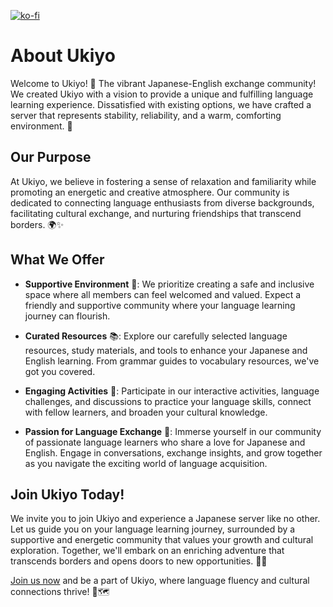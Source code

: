 [![ko-fi](https://ko-fi.com/img/githubbutton_sm.svg)](https://ko-fi.com/G2G0BGCE4)

# About Ukiyo

Welcome to Ukiyo! 🌸 The vibrant Japanese-English exchange community! We created Ukiyo with a vision to provide a unique and fulfilling language learning experience. Dissatisfied with existing options, we have crafted a server that represents stability, reliability, and a warm, comforting environment. 🌟

## Our Purpose

At Ukiyo, we believe in fostering a sense of relaxation and familiarity while promoting an energetic and creative atmosphere. Our community is dedicated to connecting language enthusiasts from diverse backgrounds, facilitating cultural exchange, and nurturing friendships that transcend borders. 🌍✨

## What We Offer

- **Supportive Environment** 🤝: We prioritize creating a safe and inclusive space where all members can feel welcomed and valued. Expect a friendly and supportive community where your language learning journey can flourish.

- **Curated Resources** 📚: Explore our carefully selected language resources, study materials, and tools to enhance your Japanese and English learning. From grammar guides to vocabulary resources, we've got you covered.

- **Engaging Activities** 🎉: Participate in our interactive activities, language challenges, and discussions to practice your language skills, connect with fellow learners, and broaden your cultural knowledge.

- **Passion for Language Exchange** 💬: Immerse yourself in our community of passionate language learners who share a love for Japanese and English. Engage in conversations, exchange insights, and grow together as you navigate the exciting world of language acquisition.

## Join Ukiyo Today!

We invite you to join Ukiyo and experience a Japanese server like no other. Let us guide you on your language learning journey, surrounded by a supportive and energetic community that values your growth and cultural exploration. Together, we'll embark on an enriching adventure that transcends borders and opens doors to new opportunities. 🚀🌈

[Join us now](https://discord.gg/a8fMJJmrsj) and be a part of Ukiyo, where language fluency and cultural connections thrive! 🌟🗺️

